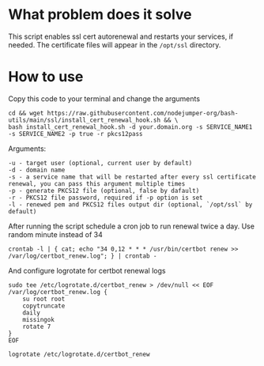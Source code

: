 # What problem does it solve
This script enables ssl cert autorenewal and restarts your services, if needed. The certificate files will appear in the `/opt/ssl` directory.

# How to use

Copy this code to your terminal and change the arguments
```
cd && wget https://raw.githubusercontent.com/nodejumper-org/bash-utils/main/ssl/install_cert_renewal_hook.sh && \
bash install_cert_renewal_hook.sh -d your.domain.org -s SERVICE_NAME1 -s SERVICE_NAME2 -p true -r pkcs12pass
```

Arguments:
```
-u - target user (optional, current user by default)
-d - domain name
-s - a service name that will be restarted after every ssl certificate renewal, you can pass this argument multiple times 
-p - generate PKCS12 file (optional, false by dafault)
-r - PKCS12 file password, required if -p option is set
-l - renewed pem and PKCS12 files output dir (optional, `/opt/ssl` by default)
```

After running the script schedule a cron job to run renewal twice a day. Use random minute instead of 34
```
crontab -l | { cat; echo "34 0,12 * * * /usr/bin/certbot renew >> /var/log/certbot_renew.log"; } | crontab -
```

And configure logrotate for certbot renewal logs
```
sudo tee /etc/logrotate.d/certbot_renew > /dev/null << EOF
/var/log/certbot_renew.log {
    su root root
    copytruncate
    daily
    missingok
    rotate 7
}
EOF

logrotate /etc/logrotate.d/certbot_renew
```

